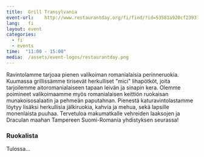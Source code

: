 ```yaml
---
title:  Grill Transylvania
event-url:    http://www.restaurantday.org/fi/find/?id=53581a920cf239319d8aa46a
lang:   fi
layout: event
categories:
  - fi
  - events
time:  "11:00 - 15:00"
media:  /assets/event-logos/restaurantday.png
---
```


Ravintolamme tarjoaa pienen valikoiman romanialaisia perinneruokia. Kuumassa grillissämme tirisevät herkulliset "mici" lihapötköt, joita tarjoilemme aitoromanialaiseen tapaan leivän ja sinapin kera. Olemme poimineet valikoimaamme myös romanialaisen keittiön ruokaisan munakoisosalaatin ja pehmeän paputahnan. Pienestä katuravintolastamme löytyy lisäksi herkullisia jälkiruokia, kahvia ja mehua, sekä lapsille monenlaista puuhaa. Tervetuloa makumatkalle vehreiden laaksojen ja Draculan maahan Tampereen Suomi-Romania yhdistyksen seurassa!

### Ruokalista

Tulossa...
